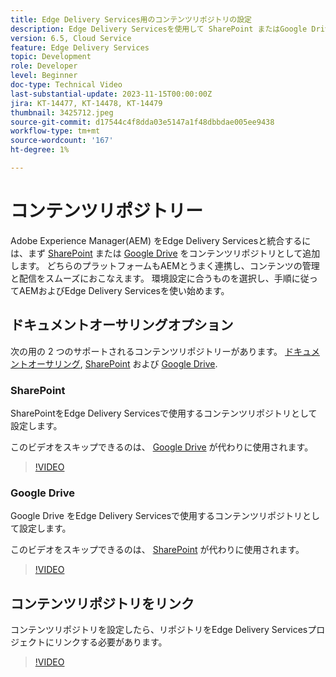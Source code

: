 ```yaml
---
title: Edge Delivery Services用のコンテンツリポジトリの設定
description: Edge Delivery Servicesを使用して SharePoint またはGoogle Drive を設定する
version: 6.5, Cloud Service
feature: Edge Delivery Services
topic: Development
role: Developer
level: Beginner
doc-type: Technical Video
last-substantial-update: 2023-11-15T00:00:00Z
jira: KT-14477, KT-14478, KT-14479
thumbnail: 3425712.jpeg
source-git-commit: d17544c4f8dda03e5147a1f48dbbdae005ee9438
workflow-type: tm+mt
source-wordcount: '167'
ht-degree: 1%

---
```



# コンテンツリポジトリー

Adobe Experience Manager(AEM) をEdge Delivery Servicesと統合するには、まず [SharePoint](#sharepoint) または [Google Drive](#google-drive) をコンテンツリポジトリとして追加します。 どちらのプラットフォームもAEMとうまく連携し、コンテンツの管理と配信をスムーズにおこなえます。 環境設定に合うものを選択し、手順に従ってAEMおよびEdge Delivery Servicesを使い始めます。

## ドキュメントオーサリングオプション

次の用の 2 つのサポートされるコンテンツリポジトリーがあります。 [ドキュメントオーサリング](../../document-authoring/set-up.md), [SharePoint](#sharepoint) および [Google Drive](#google-drive).

### SharePoint

SharePointをEdge Delivery Servicesで使用するコンテンツリポジトリとして設定します。

このビデオをスキップできるのは、 [Google Drive](#google-drive) が代わりに使用されます。

>[!VIDEO](https://video.tv.adobe.com/v/3425712/?learn=on)


### Google Drive

Google Drive をEdge Delivery Servicesで使用するコンテンツリポジトリとして設定します。

このビデオをスキップできるのは、 [SharePoint](#sharepoint) が代わりに使用されます。

>[!VIDEO](https://video.tv.adobe.com/v/3425711/?learn=on)


## コンテンツリポジトリをリンク

コンテンツリポジトリを設定したら、リポジトリをEdge Delivery Servicesプロジェクトにリンクする必要があります。

>[!VIDEO](https://video.tv.adobe.com/v/3425713/?learn=on)
